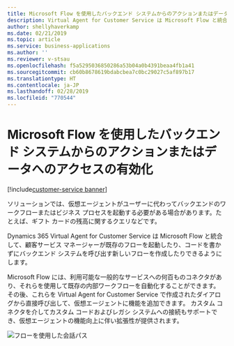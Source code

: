 ```yaml
---
title: Microsoft Flow を使用したバックエンド システムからのアクションまたはデータへのアクセスの有効化
description: Virtual Agent for Customer Service は Microsoft Flow と統合して、顧客サービス マネージャーが既存のフローを起動したり、コードを書かずにバックエンド システムを呼び出す新しいフローを作成したりできるようにします。
author: shellyhaverkamp
ms.date: 02/21/2019
ms.topic: article
ms.service: business-applications
ms.author: ''
ms.reviewer: v-stsau
ms.openlocfilehash: f5a5295036850286a53b04a0b4391beaa4fb1a41
ms.sourcegitcommit: cb60b8678619bdabcbea7c0bc29027c5af897b17
ms.translationtype: HT
ms.contentlocale: ja-JP
ms.lasthandoff: 02/28/2019
ms.locfileid: "770544"
---
```

<!--from editor: Please provide caption info for screenshot.-->


# <a name="enable-actions-or-access-data-from-back-end-systems-using-microsoft-flow"></a>Microsoft Flow を使用したバックエンド システムからのアクションまたはデータへのアクセスの有効化
[!include[customer-service banner](../../../includes/customer-service.md)]


ソリューションでは、仮想エージェントがユーザーに代わってバックエンドのワークフローまたはビジネス プロセスを起動する必要がある場合があります。たとえば、ギフト カードの残高に関するクエリなどです。

Dynamics 365 Virtual Agent for Customer Service は Microsoft Flow と統合して、顧客サービス マネージャーが既存のフローを起動したり、コードを書かずにバックエンド システムを呼び出す新しいフローを作成したりできるようにします。

Microsoft Flow には、利用可能な一般的なサービスへの何百ものコネクタがあり、それらを使用して既存の内部ワークフローを自動化することができます。 その後、これらを Virtual Agent for Customer Service で作成されたダイアログから直接呼び出して、仮想エージェントに機能を追加できます。 カスタム コネクタを介してカスタム コードおよびレガシ システムへの接続もサポートでき、仮想エージェントの機能向上に伴い拡張性が提供されます。

![フローを使用した会話パス](../media/customer-service-virtual-agent-7.png)
